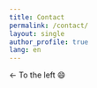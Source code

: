 ```yaml
---
title: Contact
permalink: /contact/
layout: single
author_profile: true
lang: en
---
```


&#8592; To the left :smile:

